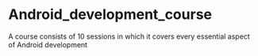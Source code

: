 # Android_development_course
A course consists of 10 sessions in which it covers every essential aspect of Android development

